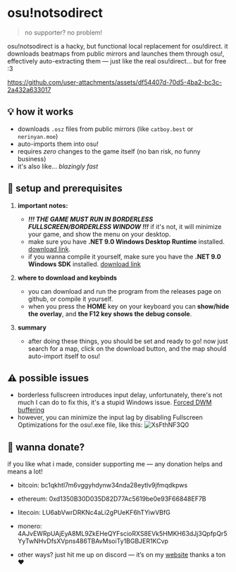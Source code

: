 # osu!notsodirect

> no supporter? no problem!

osu!notsodirect is a hacky, but functional local replacement for osu!direct.
it downloads beatmaps from public mirrors and launches them through osu!, effectively auto-extracting them — just like the real osu!direct... but for free :3


https://github.com/user-attachments/assets/df54407d-70d5-4ba2-bc3c-2a432a633017



## 💡 how it works

- downloads `.osz` files from public mirrors (like `catboy.best` or `nerinyan.moe`)
- auto-imports them into osu!
- requires *zero* changes to the game itself (no ban risk, no funny business)
- it's also like... *blazingly fast*

## 🧱 setup and prerequisites

1. **important notes:**
   - ***!!! THE GAME MUST RUN IN BORDERLESS FULLSCREEN/BORDERLESS WINDOW !!!*** if it's not, it will minimize your game, and show the menu on your desktop.
   - make sure you have **.NET 9.0 Windows Desktop Runtime** installed. [download link](https://dotnet.microsoft.com/en-us/download/dotnet/9.0).
   - if you wanna compile it yourself, make sure you have the **.NET 9.0 Windows SDK** installed. [download link](https://dotnet.microsoft.com/en-us/download/dotnet/9.0)

2. **where to download and keybinds**
   - you can download and run the program from the releases page on github, or compile it yourself.
   - when you press the **HOME** key on your keyboard you can **show/hide the overlay**, and **the F12 key shows the debug console**.

3. **summary**
   - after doing these things, you should be set and ready to go! now just search for a map, click on the download button, and the map should auto-import itself to osu!

## ⚠️ possible issues
- borderless fullscreen introduces input delay, unfortunately, there's not much I can do to fix this, it's a stupid Windows issue. [Forced DWM buffering](https://osu.ppy.sh/community/forums/topics/774452?n=3)
- however, you can minimize the input lag by disabling Fullscreen Optimizations for the osu!.exe file, like this:
![XsFthNF3Q0](https://github.com/user-attachments/assets/66c363eb-688f-49ea-8695-ca28a2f1545e)


## 💸 wanna donate?

if you like what i made, consider supporting me — any donation helps and means a lot!
- bitcoin: bc1qkhtl7m6vggyhdynw34nda28eytlv9jfmqdkpws
- ethereum: 0xd1350B30D035D82D77Ac5619be0e93F66848EF7B
- litecoin: LU6abVwrDRKNc4aLi2gPUeKF6hTYiwVBfG
- monero: 4AJvEWRpUAjEyA8ML9ZkEHeQYFscioRXS8EVk5HMKH63dJj3QpfpQr5YyTwNHvDfsXVpns486TBAvMsoiTy1BGBJER1KCvp

- other ways? just hit me up on discord — it’s on my [website](https://lain.ovh)
thanks a ton ❤️
